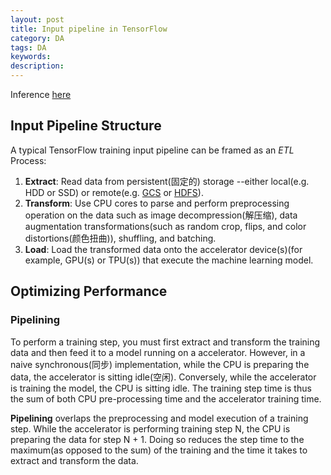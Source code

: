 ```yaml
---
layout: post
title: Input pipeline in TensorFlow
category: DA
tags: DA
keywords:
description:
---
```


Inference [here](https://www.tensorflow.org/performance/datasets_performance)

## Input Pipeline Structure

A typical TensorFlow training input pipeline can be framed as an *ETL* Process:
  1. **Extract**: Read data from persistent(固定的) storage --either local(e.g. HDD or SSD) or remote(e.g. [GCS](https://cloud.google.com/storage/) or [HDFS](https://en.wikipedia.org/wiki/Apache_Hadoop#Hadoop_distributed_file_system)).
  2. **Transform**: Use CPU cores to parse and perform preprocessing operation on the data such as image decompression(解压缩), data augmentation transformations(such as random crop, flips, and color distortions(颜色扭曲)), shuffling, and batching.
  3. **Load**: Load the transformed data onto the accelerator device(s)(for example, GPU(s) or TPU(s)) that execute the machine learning model.

## Optimizing Performance

### Pipelining 

To perform a training step, you must first extract and transform the training data and then feed it to a model running on a accelerator. However, in a naive synchronous(同步) implementation, while the CPU is preparing the data, the accelerator is sitting idle(空闲). Conversely, while the accelerator is training the model, the CPU is sitting idle. The training step time is thus the sum of both CPU pre-processing time and the accelerator training time.

**Pipelining** overlaps the preprocessing and model execution of a training step. While the accelerator is performing training step N, the CPU is preparing the data for step N + 1. Doing so reduces the step time to the maximum(as opposed to the sum) of the training and the time it takes to extract and transform the data.

